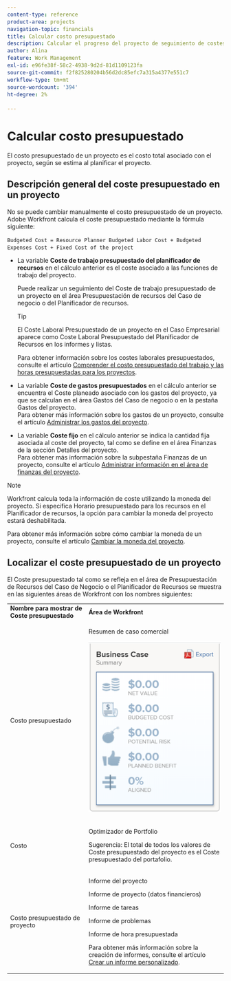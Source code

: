 ```yaml
---
content-type: reference
product-area: projects
navigation-topic: financials
title: Calcular costo presupuestado
description: Calcular el progreso del proyecto de seguimiento de costes presupuestados con un informe de uso""
author: Alina
feature: Work Management
exl-id: e96fe38f-58c2-4938-9d2d-81d1109123fa
source-git-commit: f2f825280204b56d2dc85efc7a315a4377e551c7
workflow-type: tm+mt
source-wordcount: '394'
ht-degree: 2%

---
```


# Calcular costo presupuestado

<!--
<div data-mc-conditions="QuicksilverOrClassic.Draft mode">
<p>(NOTE: This article is linked from "Tracking Project Progress with a Utilization Report"</p>
<p>Keep the structure of this article similar to Calculating Budgeted Labor Cost)</p>
</div>
-->

El costo presupuestado de un proyecto es el costo total asociado con el proyecto, según se estima al planificar el proyecto.

## Descripción general del coste presupuestado en un proyecto

No se puede cambiar manualmente el costo presupuestado de un proyecto. Adobe Workfront calcula el coste presupuestado mediante la fórmula siguiente:

`Budgeted Cost = Resource Planner Budgeted Labor Cost + Budgeted Expenses Cost + Fixed Cost of the project`

* La variable **Coste de trabajo presupuestado del planificador de recursos** en el cálculo anterior es el coste asociado a las funciones de trabajo del proyecto.

   Puede realizar un seguimiento del Coste de trabajo presupuestado de un proyecto en el área Presupuestación de recursos del Caso de negocio o del Planificador de recursos.

   >[!TIP]
   >
   >  El Coste Laboral Presupuestado de un proyecto en el Caso Empresarial aparece como Coste Laboral Presupuestado del Planificador de Recursos en los informes y listas.

   Para obtener información sobre los costes laborales presupuestados, consulte el artículo [Comprender el costo presupuestado del trabajo y las horas presupuestadas para los proyectos](../../../manage-work/projects/project-finances/budgeted-labor-cost.md).

* La variable **Coste de gastos presupuestados** en el cálculo anterior se encuentra el Coste planeado asociado con los gastos del proyecto, ya que se calculan en el área Gastos del Caso de negocio o en la pestaña Gastos del proyecto.\
   Para obtener más información sobre los gastos de un proyecto, consulte el artículo [Administrar los gastos del proyecto](../../../manage-work/projects/project-finances/manage-project-expenses.md).

* La variable **Coste fijo** en el cálculo anterior se indica la cantidad fija asociada al coste del proyecto, tal como se define en el área Finanzas de la sección Detalles del proyecto.\
   Para obtener más información sobre la subpestaña Finanzas de un proyecto, consulte el artículo [Administrar información en el área de finanzas del proyecto](../../../manage-work/projects/project-finances/manage-project-finance-area.md).

>[!NOTE]
>
>Workfront calcula toda la información de coste utilizando la moneda del proyecto. Si especifica Horario presupuestado para los recursos en el Planificador de recursos, la opción para cambiar la moneda del proyecto estará deshabilitada.
>
>Para obtener más información sobre cómo cambiar la moneda de un proyecto, consulte el artículo [Cambiar la moneda del proyecto](../../../manage-work/projects/project-finances/change-project-currency.md).

## Localizar el coste presupuestado de un proyecto

El Coste presupuestado tal como se refleja en el área de Presupuestación de Recursos del Caso de Negocio o el Planificador de Recursos se muestra en las siguientes áreas de Workfront con los nombres siguientes:

<table style="table-layout:auto"> 
   <col> 
   <col> 
   <tbody> 
    <tr> 
     <td><strong>Nombre para mostrar de Coste presupuestado</strong></td> 
     <td><strong>Área de Workfront</strong></td> 
    </tr> 
    <tr> 
     <td>Costo presupuestado</td> 
     <td> <p>Resumen de caso comercial</p> <p> <img src="assets/business-case-summary-qs-350x453.png" style="width: 350;height: 453;"> </p> </td> 
    </tr> 
    <tr> 
     <td>Costo</td> 
     <td> <p>Optimizador de Portfolio</p> <p>Sugerencia: El total de todos los valores de Coste presupuestado del proyecto es el Coste presupuestado del portafolio.</p> </td> 
    </tr> 
    <tr> 
     <td>Costo presupuestado de proyecto</td> 
     <td> <!--
       <p data-mc-conditions="QuicksilverOrClassic.Draft mode">Resource Estimates report (NOTE: this was removed with flash)</p>
      --> <p>Informe del proyecto</p> <p>Informe de proyecto (datos financieros)</p> <p>Informe de tareas</p> <p>Informe de problemas</p> <p>Informe de hora presupuestada</p> <p>Para obtener más información sobre la creación de informes, consulte el artículo <a href="../../../reports-and-dashboards/reports/creating-and-managing-reports/create-custom-report.md" class="MCXref xref">Crear un informe personalizado</a>.</p> </td> 
    </tr> 
   </tbody> 
  </table>
